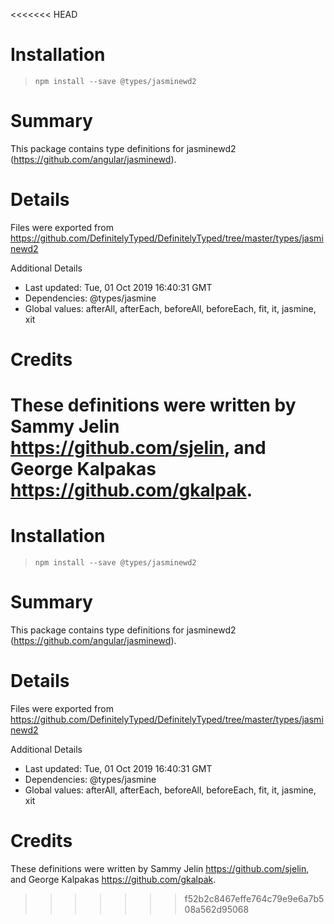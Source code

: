 <<<<<<< HEAD
# Installation
> `npm install --save @types/jasminewd2`

# Summary
This package contains type definitions for jasminewd2 (https://github.com/angular/jasminewd).

# Details
Files were exported from https://github.com/DefinitelyTyped/DefinitelyTyped/tree/master/types/jasminewd2

Additional Details
 * Last updated: Tue, 01 Oct 2019 16:40:31 GMT
 * Dependencies: @types/jasmine
 * Global values: afterAll, afterEach, beforeAll, beforeEach, fit, it, jasmine, xit

# Credits
These definitions were written by Sammy Jelin <https://github.com/sjelin>, and George Kalpakas <https://github.com/gkalpak>.
=======
# Installation
> `npm install --save @types/jasminewd2`

# Summary
This package contains type definitions for jasminewd2 (https://github.com/angular/jasminewd).

# Details
Files were exported from https://github.com/DefinitelyTyped/DefinitelyTyped/tree/master/types/jasminewd2

Additional Details
 * Last updated: Tue, 01 Oct 2019 16:40:31 GMT
 * Dependencies: @types/jasmine
 * Global values: afterAll, afterEach, beforeAll, beforeEach, fit, it, jasmine, xit

# Credits
These definitions were written by Sammy Jelin <https://github.com/sjelin>, and George Kalpakas <https://github.com/gkalpak>.
>>>>>>> f52b2c8467effe764c79e9e6a7b508a562d95068
